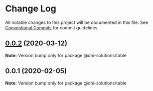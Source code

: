 # Change Log

All notable changes to this project will be documented in this file.
See [Conventional Commits](https://conventionalcommits.org) for commit guidelines.

## [0.0.2](https://github.com/DHI-Solutions/nomads/compare/@dhi-solutions/table@0.0.1...@dhi-solutions/table@0.0.2) (2020-03-12)

**Note:** Version bump only for package @dhi-solutions/table





## 0.0.1 (2020-02-05)

**Note:** Version bump only for package @dhi-solutions/table
